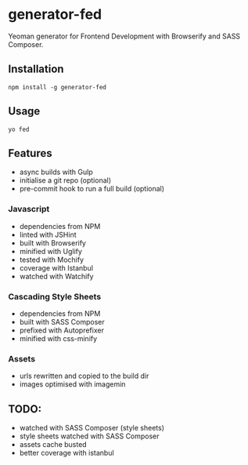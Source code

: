 # generator-fed

Yeoman generator for Frontend Development with Browserify and SASS Composer.

## Installation

    npm install -g generator-fed

## Usage

    yo fed

## Features
- async builds with Gulp
- initialise a git repo (optional)
- pre-commit hook to run a full build (optional)

### Javascript
- dependencies from NPM
- linted with JSHint
- built with Browserify
- minified with Uglify
- tested with Mochify
- coverage with Istanbul
- watched with Watchify

### Cascading Style Sheets
- dependencies from NPM
- built with SASS Composer
- prefixed with Autoprefixer
- minified with css-minify

### Assets
- urls rewritten and copied to the build dir
- images optimised with imagemin

## TODO:
 - watched with SASS Composer (style sheets)
 - style sheets watched with SASS Composer
 - assets cache busted
 - better coverage with istanbul